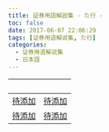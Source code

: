 ```yaml
---
title: 証券用語解説集 - た行 -
toc: false
date: 2017-06-07 22:06:29
tags: [证券用语解说集, た行]
categories:
  - 证券用语解说集
  - 日本語
---
```


| &nbsp; | &nbsp; |
| :----- | :----- |
| [待添加](/证券用语解说集/日本語/た行/#) | [待添加](/证券用语解说集/日本語/た行/#) |
| [待添加](/证券用语解说集/日本語/た行/#) | [待添加](/证券用语解说集/日本語/た行/#) |
